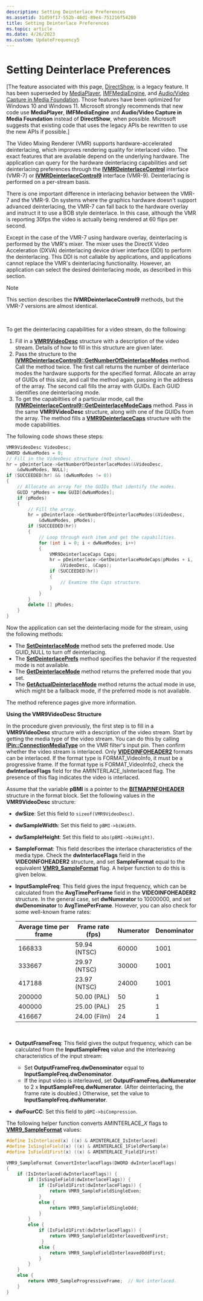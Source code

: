```yaml
---
description: Setting Deinterlace Preferences
ms.assetid: 31d59f17-552b-46d1-89e4-751216f54280
title: Setting Deinterlace Preferences
ms.topic: article
ms.date: 4/26/2023
ms.custom: UpdateFrequency5
---
```


# Setting Deinterlace Preferences

\[The feature associated with this page, [DirectShow](/windows/win32/directshow/directshow), is a legacy feature. It has been superseded by [MediaPlayer](/uwp/api/Windows.Media.Playback.MediaPlayer), [IMFMediaEngine](/windows/win32/api/mfmediaengine/nn-mfmediaengine-imfmediaengine), and [Audio/Video Capture in Media Foundation](/windows/win32/medfound/audio-video-capture-in-media-foundation). Those features have been optimized for Windows 10 and Windows 11. Microsoft strongly recommends that new code use **MediaPlayer**, **IMFMediaEngine** and **Audio/Video Capture in Media Foundation** instead of **DirectShow**, when possible. Microsoft suggests that existing code that uses the legacy APIs be rewritten to use the new APIs if possible.\]

The Video Mixing Renderer (VMR) supports hardware-accelerated deinterlacing, which improves rendering quality for interlaced video. The exact features that are available depend on the underlying hardware. The application can query for the hardware deinterlacing capabilities and set deinterlacing preferences through the [**IVMRDeinterlaceControl**](/windows/desktop/api/Strmif/nn-strmif-ivmrdeinterlacecontrol) interface (VMR-7) or [**IVMRDeinterlaceControl9**](/previous-versions/windows/desktop/api/Vmr9/nn-vmr9-ivmrdeinterlacecontrol9) interface (VMR-9). Deinterlacing is performed on a per-stream basis.

There is one important difference in interlacing behavior between the VMR-7 and the VMR-9. On systems where the graphics hardware doesn't support advanced deinterlacing, the VMR-7 can fall back to the hardware overlay and instruct it to use a BOB style deinterlace. In this case, although the VMR is reporting 30fps the video is actually being rendered at 60 flips per second.

Except in the case of the VMR-7 using hardware overlay, deinterlacing is performed by the VMR's mixer. The mixer uses the DirectX Video Acceleration (DXVA) deinterlacing device driver interface (DDI) to perform the deinterlacing. This DDI is not callable by applications, and applications cannot replace the VMR's deinterlacing functionality. However, an application can select the desired deinterlacing mode, as described in this section.

> [!Note]  
> This section describes the **IVMRDeinterlaceControl9** methods, but the VMR-7 versions are almost identical.

 

To get the deinterlacing capabilities for a video stream, do the following:

1.  Fill in a [**VMR9VideoDesc**](/previous-versions/windows/desktop/api/Vmr9/ns-vmr9-vmr9videodesc) structure with a description of the video stream. Details of how to fill in this structure are given later.
2.  Pass the structure to the [**IVMRDeinterlaceControl9::GetNumberOfDeinterlaceModes**](/previous-versions/windows/desktop/api/Vmr9/nf-vmr9-ivmrdeinterlacecontrol9-getnumberofdeinterlacemodes) method. Call the method twice. The first call returns the number of deinterlace modes the hardware supports for the specified format. Allocate an array of GUIDs of this size, and call the method again, passing in the address of the array. The second call fills the array with GUIDs. Each GUID identifies one deinterlacing mode.
3.  To get the capabiltiies of a particular mode, call the [**IVMRDeinterlaceControl9::GetDeinterlaceModeCaps**](/previous-versions/windows/desktop/api/Vmr9/nf-vmr9-ivmrdeinterlacecontrol9-getdeinterlacemodecaps) method. Pass in the same **VMR9VideoDesc** structure, along with one of the GUIDs from the array. The method fills a [**VMR9DeinterlaceCaps**](/previous-versions/windows/desktop/api/Vmr9/ns-vmr9-vmr9deinterlacecaps) structure with the mode capabilities.

The following code shows these steps:


```C++
VMR9VideoDesc VideoDesc; 
DWORD dwNumModes = 0;
// Fill in the VideoDesc structure (not shown).
hr = pDeinterlace->GetNumberOfDeinterlaceModes(&VideoDesc, 
    &dwNumModes, NULL);
if (SUCCEEDED(hr) && (dwNumModes != 0))
{
    // Allocate an array for the GUIDs that identify the modes.
    GUID *pModes = new GUID[dwNumModes];
    if (pModes)
    {
        // Fill the array.
        hr = pDeinterlace->GetNumberOfDeinterlaceModes(&VideoDesc, 
            &dwNumModes, pModes);
        if (SUCCEEDED(hr))
        {
            // Loop through each item and get the capabilities.
            for (int i = 0; i < dwNumModes; i++)
            {
                VMR9DeinterlaceCaps Caps;
                hr = pDeinterlace->GetDeinterlaceModeCaps(pModes + i, 
                    &VideoDesc, &Caps);
                if (SUCCEEDED(hr))
                {
                    // Examine the Caps structure.
                }
            }
        }
        delete [] pModes;
    }
}
```



Now the application can set the deinterlacing mode for the stream, using the following methods:

-   The [**SetDeinterlaceMode**](/previous-versions/windows/desktop/api/Vmr9/nf-vmr9-ivmrdeinterlacecontrol9-setdeinterlacemode) method sets the preferred mode. Use GUID\_NULL to turn off deinterlacing.
-   The [**SetDeinterlacePrefs**](/previous-versions/windows/desktop/api/Vmr9/nf-vmr9-ivmrdeinterlacecontrol9-setdeinterlaceprefs) method specifies the behavior if the requested mode is not available.
-   The [**GetDeinterlaceMode**](/previous-versions/windows/desktop/api/Vmr9/nf-vmr9-ivmrdeinterlacecontrol9-getdeinterlacemode) method returns the preferred mode that you set.
-   The [**GetActualDeinterlaceMode**](/previous-versions/windows/desktop/api/Vmr9/nf-vmr9-ivmrdeinterlacecontrol9-getactualdeinterlacemode) method returns the actual mode in use, which might be a fallback mode, if the preferred mode is not available.

The method reference pages give more information.

**Using the VMR9VideoDesc Structure**

In the procedure given previously, the first step is to fill in a **VMR9VideoDesc** structure with a description of the video stream. Start by getting the media type of the video stream. You can do this by calling [**IPin::ConnectionMediaType**](/windows/desktop/api/Strmif/nf-strmif-ipin-connectionmediatype) on the VMR filter's input pin. Then confirm whether the video stream is interlaced. Only [**VIDEOINFOHEADER2**](/previous-versions/windows/desktop/api/dvdmedia/ns-dvdmedia-videoinfoheader2) formats can be interlaced. If the format type is FORMAT\_VideoInfo, it must be a progressive frame. If the format type is FORMAT\_VideoInfo2, check the **dwInterlaceFlags** field for the AMINTERLACE\_IsInterlaced flag. The presence of this flag indicates the video is interlaced.

Assume that the variable **pBMI** is a pointer to the [**BITMAPINFOHEADER**](/windows/win32/api/wingdi/ns-wingdi-bitmapinfoheader) structure in the format block. Set the following values in the **VMR9VideoDesc** structure:

-   **dwSize**: Set this field to `sizeof(VMR9VideoDesc)`.
-   **dwSampleWidth**: Set this field to `pBMI->biWidth`.
-   **dwSampleHeight**: Set this field to `abs(pBMI->biHeight)`.
-   **SampleFormat**: This field describes the interlace characteristics of the media type. Check the **dwInterlaceFlags** field in the **VIDEOINFOHEADER2** structure, and set **SampleFormat** equal to the equivalent [**VMR9\_SampleFormat**](/previous-versions/windows/desktop/api/Vmr9/ne-vmr9-vmr9_sampleformat) flag. A helper function to do this is given below.
-   **InputSampleFreq**: This field gives the input frequency, which can be calculated from the **AvgTimePerFrame** field in the **VIDEOINFOHEADER2** structure. In the general case, set **dwNumerator** to 10000000, and set **dwDenominator** to **AvgTimePerFrame**. However, you can also check for some well-known frame rates:

    | Average time per frame | Frame rate (fps) | Numerator | Denominator |
    |------------------------|------------------|-----------|-------------|
    | 166833                 | 59.94 (NTSC)     | 60000     | 1001        |
    | 333667                 | 29.97 (NTSC)     | 30000     | 1001        |
    | 417188                 | 23.97 (NTSC)     | 24000     | 1001        |
    | 200000                 | 50.00 (PAL)      | 50        | 1           |
    | 400000                 | 25.00 (PAL)      | 25        | 1           |
    | 416667                 | 24.00 (Film)     | 24        | 1           |

    

     

-   **OutputFrameFreq**: This field gives the output frequency, which can be calculated from the **InputSampleFreq** value and the interleaving characteristics of the input stream:
    -   Set **OutputFrameFreq.dwDenominator** equal to **InputSampleFreq.dwDenominator**.
    -   If the input video is interleaved, set **OutputFrameFreq.dwNumerator** to 2 x **InputSampleFreq.dwNumerator**. (After deinterlacing, the frame rate is doubled.) Otherwise, set the value to **InputSampleFreq.dwNumerator**.
-   **dwFourCC**: Set this field to `pBMI->biCompression`.

The following helper function converts AMINTERLACE\_*X* flags to [**VMR9\_SampleFormat**](/previous-versions/windows/desktop/api/Vmr9/ne-vmr9-vmr9_sampleformat) values:


```C++
#define IsInterlaced(x) ((x) & AMINTERLACE_IsInterlaced)
#define IsSingleField(x) ((x) & AMINTERLACE_1FieldPerSample)
#define IsField1First(x) ((x) & AMINTERLACE_Field1First)

VMR9_SampleFormat ConvertInterlaceFlags(DWORD dwInterlaceFlags)
{
    if (IsInterlaced(dwInterlaceFlags)) {
        if (IsSingleField(dwInterlaceFlags)) {
            if (IsField1First(dwInterlaceFlags)) {
                return VMR9_SampleFieldSingleEven;
            }
            else {
                return VMR9_SampleFieldSingleOdd;
            }
        }
        else {
            if (IsField1First(dwInterlaceFlags)) {
                return VMR9_SampleFieldInterleavedEvenFirst;
             }
            else {
                return VMR9_SampleFieldInterleavedOddFirst;
            }
        }
    }
    else {
        return VMR9_SampleProgressiveFrame;  // Not interlaced.
    }
}
```



 

 



